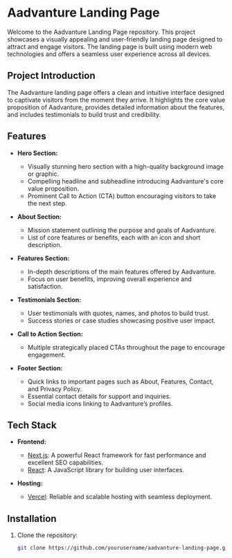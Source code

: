 # Aadvanture Landing Page

Welcome to the Aadvanture Landing Page repository. This project showcases a visually appealing and user-friendly landing page designed to attract and engage visitors. The landing page is built using modern web technologies and offers a seamless user experience across all devices.

## Project Introduction

The Aadvanture landing page offers a clean and intuitive interface designed to captivate visitors from the moment they arrive. It highlights the core value proposition of Aadvanture, provides detailed information about the features, and includes testimonials to build trust and credibility.

## Features

- **Hero Section:**
  - Visually stunning hero section with a high-quality background image or graphic.
  - Compelling headline and subheadline introducing Aadvanture's core value proposition.
  - Prominent Call to Action (CTA) button encouraging visitors to take the next step.

- **About Section:**
  - Mission statement outlining the purpose and goals of Aadvanture.
  - List of core features or benefits, each with an icon and short description.

- **Features Section:**
  - In-depth descriptions of the main features offered by Aadvanture.
  - Focus on user benefits, improving overall experience and satisfaction.

- **Testimonials Section:**
  - User testimonials with quotes, names, and photos to build trust.
  - Success stories or case studies showcasing positive user impact.

- **Call to Action Section:**
  - Multiple strategically placed CTAs throughout the page to encourage engagement.

- **Footer Section:**
  - Quick links to important pages such as About, Features, Contact, and Privacy Policy.
  - Essential contact details for support and inquiries.
  - Social media icons linking to Aadvanture’s profiles.

## Tech Stack

- **Frontend:**
  - [Next.js](https://nextjs.org/): A powerful React framework for fast performance and excellent SEO capabilities.
  - [React](https://reactjs.org/): A JavaScript library for building user interfaces.

- **Hosting:**
  - [Vercel](https://vercel.com/): Reliable and scalable hosting with seamless deployment.

## Installation

1. Clone the repository:
   ```sh
   git clone https://github.com/yourusername/aadvanture-landing-page.git
